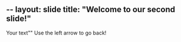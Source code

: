 --
layout: slide
title: "Welcome to our second slide!"
---
Your text""
Use the left arrow to go back!
